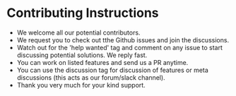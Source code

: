 # Contributing Instructions

* We welcome all our potential contributors.
* We request you to check out tthe Github issues and join the discussions.
* Watch out for the 'help wanted' tag and comment on any issue to start discussing potential solutions. We reply fast.
* You can work on listed features and send us a PR anytime.
* You can use the discussion tag for discussion of features or meta discussions (this acts as our forum/slack channel).
* Thank you very much for your kind support.